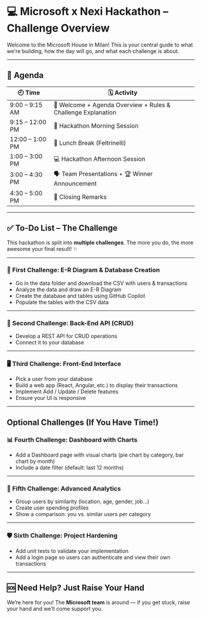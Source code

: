 
# 💻 Microsoft x Nexi Hackathon – Challenge Overview

Welcome to the Microsoft House in Milan! 
This is your central guide to what we're building, how the day will go, and what each challenge is about.

---

## 📅 Agenda

| 🕘 Time         | 🗓️ Activity                                                 |
| --------------- | ------------------------------------------------------------ |
| 9:00 – 9:15 AM  | 👋 Welcome + Agenda Overview + Rules & Challenge Explanation |
| 9:15 – 12:00 PM | 🧠 Hackathon Morning Session                                 |
| 12:00 – 1:00 PM | 🍝 Lunch Break (Feltrinelli)                                 |
| 1:00 – 3:00 PM  | 💻 Hackathon Afternoon Session                               |
| 3:00 – 4:30 PM  | 🗣️ Team Presentations + 🏆 Winner Announcement              |
| 4:30 – 5:00 PM  |  👋 Closing Remarks                  |

---

## ✅ To-Do List – The Challenge

This hackathon is split into **multiple challenges**. The more you do, the more awesome your final result! ✨

---

### 🧩 First Challenge: E-R Diagram & Database Creation

*  Go in the data folder and download the CSV with users & transactions
*  Analyze the data and draw an E-R Diagram
*  Create the database and tables using GitHub Copilot
*  Populate the tables with the CSV data

---

### 🔁 Second Challenge: Back-End API (CRUD)

*  Develop a REST API for CRUD operations
*  Connect it to your database

---

### 🖥️ Third Challenge: Front-End Interface

*  Pick a user from your database
*  Build a web app (React, Angular, etc.) to display their transactions
*  Implement Add / Update / Delete features
*  Ensure your UI is responsive

---

##  Optional Challenges (If You Have Time!)

### 📊 Fourth Challenge: Dashboard with Charts

*  Add a Dashboard page with visual charts (pie chart by category, bar chart by month)
*  Include a date filter (default: last 12 months)

---

### 🧠 Fifth Challenge: Advanced Analytics

*  Group users by similarity (location, age, gender, job...)
*  Create user spending profiles
*  Show a comparison: you vs. similar users per category

---

### 🛡️ Sixth Challenge: Project Hardening

*  Add unit tests to validate your implementation
*  Add a login page so users can authenticate and view their own transactions

---

## 🆘 Need Help? Just Raise Your Hand 

We’re here for you!
The **Microsoft team** is around — if you get stuck, raise your hand and we’ll come support you.

